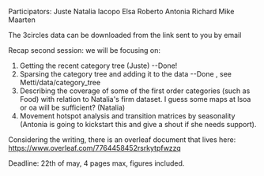 Participators: 
Juste
Natalia
Iacopo
Elsa
Roberto
Antonia
Richard
Mike
Maarten

The 3circles data can be downloaded from the link sent to you by email

Recap second session: we will be focusing on: 

1. Getting the recent category tree (Juste)  --Done! 
2. Sparsing the category tree and adding it to the data --Done , see Metti/data/category_tree
3. Describing the coverage of some of the first order categories (such as Food) with relation to Natalia's firm dataset. I guess some maps at lsoa or oa will be sufficient? (Natalia)
4. Movement hotspot analysis and transition matrices by seasonality (Antonia is going to kickstart this and give a shout if she needs support).

Considering the writing, there is an overleaf document that lives here: 
https://www.overleaf.com/7764458452rsrkytpfwzzq

Deadline: 22th of may, 4 pages max, figures included. 


